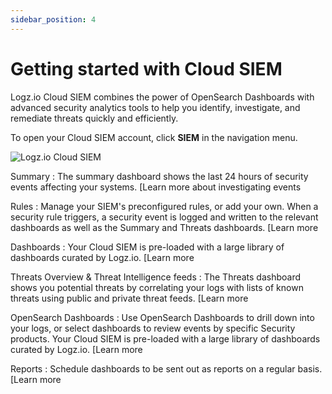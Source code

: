 ```yaml
---
sidebar_position: 4
---
```


# Getting started with Cloud SIEM


Logz.io Cloud SIEM combines the power of OpenSearch Dashboards with advanced security analytics tools
to help you identify, investigate, and remediate threats quickly and efficiently.

To open your Cloud SIEM account,
click **SIEM** in the navigation menu.

![Logz.io Cloud SIEM](https://dytvr9ot2sszz.cloudfront.net/logz-docs/siem/siem-overview-new-nav.png)

Summary
: The summary dashboard shows the last 24 hours of security events affecting your systems. [Learn more about investigating events

Rules
: Manage your SIEM's preconfigured rules, or add your own.
  When a security rule triggers, a security event is logged
  and written to the relevant dashboards as well as the Summary and Threats dashboards. [Learn more
  
Dashboards
: Your Cloud SIEM is pre-loaded with a large library of dashboards curated by Logz.io. [Learn more

Threats Overview & Threat Intelligence feeds
: The Threats dashboard shows you potential threats by correlating your logs with lists of known threats using public and private threat feeds. [Learn more


OpenSearch Dashboards
: Use OpenSearch Dashboards to drill down into your logs, or select dashboards to review events by specific Security products. Your Cloud SIEM is pre-loaded with a large library of dashboards curated by Logz.io. [Learn more


Reports
: Schedule dashboards to be sent out as reports on a regular basis. [Learn more



